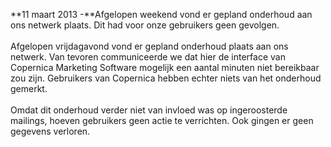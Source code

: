 **11 maart 2013 -**Afgelopen weekend vond er gepland onderhoud aan ons
netwerk plaats. Dit had voor onze gebruikers geen gevolgen. \
 \
 Afgelopen vrijdagavond vond er gepland onderhoud plaats aan ons
netwerk. Van tevoren communiceerde we dat hier de interface van
Copernica Marketing Software mogelijk een aantal minuten niet bereikbaar
zou zijn. Gebruikers van Copernica hebben echter niets van het onderhoud
gemerkt.\
 \
 Omdat dit onderhoud verder niet van invloed was op ingeroosterde
mailings, hoeven gebruikers geen actie te verrichten. Ook gingen er geen
gegevens verloren.
